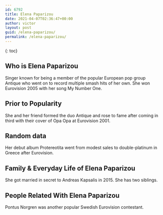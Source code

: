 ```yaml
---
id: 6792
title: Elena Paparizou
date: 2021-04-07T02:36:47+00:00
author: victor
layout: post
guid: /elena-paparizou/
permalink: /elena-paparizou/
---
```



{: toc}


## Who is Elena Paparizou



Singer known for being a member of the popular European pop group Antique who went on to record multiple smash hits of her own. She won Eurovision 2005 with her song My Number One.

                
                
                
## Prior to Popularity



She and her friend formed the duo Antique and rose to fame after coming in third with their cover of Opa Opa at Eurovision 2001.

                
                
                
## Random data



Her debut album Protereotita went from modest sales to double-platinum in Greece after Eurovision.

                
                
                
## Family & Everyday Life of Elena Paparizou



She got married in secret to Andreas Kapsalis in 2015. She has two siblings.

                
                
                
## People Related With Elena Paparizou



Pontus Norgren was another popular Swedish Eurovision contestant.

                
              
            
          
          
          